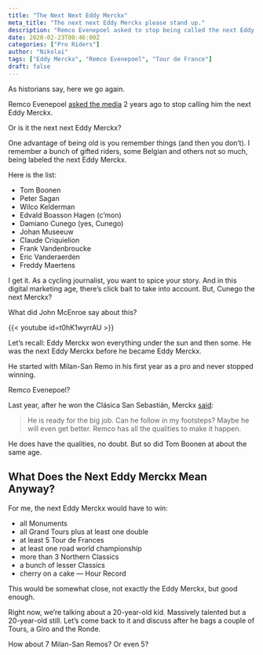 ```yaml
---
title: "The Next Next Eddy Merckx"
meta_title: "The next next Eddy Merckx please stand up."
description: "Remco Evenepoel asked to stop being called the next Eddy Merckx, but what does it really take to earn that title? A look at the long list of riders who’ve carried the comparison and why it's so hard to live up to Merckx’s legendary achievements."
date: 2020-02-23T00:46:00Z
categories: ["Pro Riders"]
author: "Nikolai"
tags: ["Eddy Merckx", "Remco Evenepoel", "Tour de France"]
draft: false
---
```


As historians say, here we go again.

Remco Evenepoel [asked the media](https://www.cyclingnews.com/news/remco-evenepoel-dont-call-me-the-next-eddy-merckx/) 2 years ago to stop calling him the next Eddy Merckx.

Or is it the next next Eddy Merckx?

One advantage of being old is you remember things (and then you don’t). I remember a bunch of gifted riders, some Belgian and others not so much, being labeled the next Eddy Merckx.

Here is the list:

- Tom Boonen
- Peter Sagan
- Wilco Kelderman
- Edvald Boasson Hagen (c’mon)
- Damiano Cunego (yes, Cunego)
- Johan Museeuw
- Claude Criquielion
- Frank Vandenbroucke
- Eric Vanderaerden
- Freddy Maertens

I get it. As a cycling journalist, you want to spice your story. And in this digital marketing age, there’s click bait to take into account. But, Cunego the next Merckx?

What did John McEnroe say about this?

{{< youtube id=t0hK1wyrrAU >}}

Let’s recall: Eddy Merckx won everything under the sun and then some. He was the next Eddy Merckx before he became Eddy Merckx.

He started with Milan-San Remo in his first year as a pro and never stopped winning.

Remco Evenepoel?

Last year, after he won the Clásica San Sebastián, Merckx [said](https://velo.outsideonline.com/road/merckx-suggests-evenepoel-could-even-be-better-than-me/):

> He is ready for the big job. Can he follow in my footsteps? Maybe he will even get better. Remco has all the qualities to make it happen.

He does have the qualities, no doubt. But so did Tom Boonen at about the same age.

## What Does the Next Eddy Merckx Mean Anyway?

For me, the next Eddy Merckx would have to win:

- all Monuments
- all Grand Tours plus at least one double
- at least 5 Tour de Frances
- at least one road world championship
- more than 3 Northern Classics
- a bunch of lesser Classics
- cherry on a cake — Hour Record

This would be somewhat close, not exactly the Eddy Merckx, but good enough.

Right now, we’re talking about a 20-year-old kid. Massively talented but a 20-year-old still. Let’s come back to it and discuss after he bags a couple of Tours, a Giro and the Ronde.

How about 7 Milan-San Remos? Or even 5?
